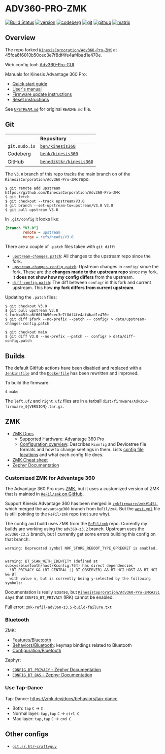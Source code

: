 # ADV360-PRO-ZMK

[![Build Status](https://jenkins.sudo.is/buildStatus/icon?job=ben%2Fkinesis360%2Fmain&style=flat-square)](https://jenkins.sudo.is/job/ben/job/kinesis360/job/main/)
[![version](https://jenkins.sudo.is/buildStatus/icon?job=ben%2Fkinesis360%2Fmain&style=flat-square&status=%24%7Bdescription%7D&subject=version&build=lastStable&color=blue)](https://git.sudo.is/ben/kinesis360/packages)
[![codeberg](https://www.sudo.is/readmes/codeberg.svg)](https://codeberg.org/benk/kinesis360)
[![git](https://www.sudo.is/readmes/git.sudo.is-ben.svg)](https://git.sudo.is/ben/kinesis360)
[![github](https://www.sudo.is/readmes/github-benediktkr.svg)](https://github.com/benediktkr/kinesis360)
[![matrix](https://www.sudo.is/readmes/matrix-ben-sudo.is.svg)](https://matrix.to/#/@ben:sudo.is)

## Overview

The repo forked [`KinesisCorporation/Adv360-Pro-ZMK`](https://github.com/KinesisCorporation/Adv360-Pro-ZMK)
at 45fca6f6010b50cec3e7f8df4fe4af4bad1e470e.

Web config tool: [Adv360-Pro-GUI](https://kinesiscorporation.github.io/Adv360-Pro-GUI)

Manuals for Kinesis Advantage 360 Pro:

- [Quick start guide](manuals/Advantage360-Professional-QSG-v11-21-23_for-Web.pdf)
- [User's manual](manuals/Advantage360-ZMK-KB360-PRO-Users-Manual-v12-11-23.pdf)
- [Firmware update instructions](manuals/Advantage360-Professional-Firmware-Update-Instructions-11.22.23-KB360-PRO-GBR.pdf)
- [Reset instructions](manuals/Advantage360-Professional-Settings-Reset-Instructions-11.22.23-KB360-PRO-GBR.pdf)

See [`UPSTREAM.md`](UPSTREAM.md) for original `README.md` file.

## Git

|               | Repository
|:--------------|:---------------
| `git.sudo.is` | [`ben/kinesis360`](https://git.sudo.is/ben/kinesis360)
| Codeberg      | [`benk/kinesis360`](https://codeberg.org/benk/kinesis360)
| GitHub        | [`benediktkr/kinesis360`](https://github.com/benediktkr/kinesis360)


The `V3.0` branch of this repo tracks the main branch on of the `KinesisCorporation/Adv360-Pro-ZMK` repo.

```console
$ git remote add upstream https://github.com/KinesisCorporation/Adv360-Pro-ZMK
$ git fetch
$ git checkout --track upstream/V3.0
$ git branch --set-upstream-to=upstream/V3.0 V3.0
$ git pull upstream V3.0
```

In `.git/config` it looks like:

```ini
[branch "V3.0"]
        remote = upstream
        merge = refs/heads/V3.0
```

There are a couple of `.patch` files taken with `git diff`:

- [`upstream-changes.patch`](data/upstream-changes.patch): All changes to the upstream repo
  since the fork.
- [`upstream-changes-config.patch`](data/upstream-changes-config.patch): Upstream changes
  in `config/` since the fork. These are the **changes made to the upstream repo** since
  my fork. It **does not show how my config differs** from the upstream.
- [`diff-config.patch`](data/diff-config.patch): The diff between `config/` in this fork and
  current upstream. This how **my fork differs from current upstream**.


Updating the `.patch` files:

```console
$ git checkout V3.0
$ git pull upstream V3.0
$ fork=45fca6f6010b50cec3e7f8df4fe4af4bad1e470e
$ git diff $fork --no-prefix --patch -- config/ > data/upstream-changes-config.patch
```

```console
$ git checkout main
$ git diff V3.0 --no-prefix --patch -- config/ > data/diff-config.patch
```

## Builds

The default GitHub actions have been disabled and replaced with a [`Jenkinsfile`](Jenkinsfile)
and the [`Dockerfile`](Dockerfile) has been rewritten and improved.

To build the firmware:

```console
$ make
```

The `left.uf2` and `right.uf2` files are in a tarball `dist/firmware/Adv360-firmware_${VERSION}.tar.gz`.

## ZMK

- [ZMK Docs](https://www.zmk.dev/docs/)
  - [Supported Hardware](https://zmk.dev/docs/hardware#onboard): Advantage 360 Pro
  - [Configuration overview](https://zmk.dev/docs/config): Describes `Kconfig` and Devicetree file
    formats and how to change seetings in them. Lists [config file locations](https://zmk.dev/docs/config#config-file-locations)
    and what each config file does.
- [ZMK Cheat sheet](https://peccu.github.io/zmk-cheat-sheet/)
- [Zephyr Documentation](https://docs.zephyrproject.org/)

### Customized ZMK for Advantage 360

The Advantage 360 Pro uses [ZMK](https://www.zmk.dev), but it uses a customized version of ZMK that
is mainted in [`ReFil/zmk` on GitHub](https://github.com/ReFil/zmk/tree/adv360-z3.5).

Support Kinesis Advantage 360 has been merged in [`zmkfirmware/zmk#1454`](https://github.com/zmkfirmware/zmk/pull/1454),
which merged the `advantage360` branch from `ReFil/zmk`. But the [`west.yml`](config/west.yml) file
is still pointing to the `ReFil/zmk` repo (not sure why).

The config and build uses ZMK from the [`ReFil/zmk`](https://github.com/ReFil/zmk) repo. Currently
my builds are working using the `adv360-z3.2` branch. Upstream uses the `adv360-z3.5` branch, but
I currently get some errors building this config on that branch:

```text
warning: Deprecated symbol NRF_STORE_REBOOT_TYPE_GPREGRET is enabled.


warning: BT_SCAN_WITH_IDENTITY (defined at subsys/bluetooth/host/Kconfig:764) has direct dependencies
  !BT_PRIVACY && (BT_CENTRAL || BT_OBSERVER) && BT_HCI_HOST && BT_HCI && BT
  with value n, but is currently being y-selected by the following symbols:
```

Documentation is really sparse, but [`KinesisCoproration/Adv360-Pro-ZMK#251`](https://github.com/KinesisCorporation/Adv360-Pro-ZMK/issues/251)
says that `CONFIG_BT_PRIVACY` (IRK) cannot be enabled.

Full error: [`zmk-refil-adv360-z3.5-build-failure.txt`](data/zmk-refil-adv360-z3.5-build-failure.txt)

### Bluetooth

ZMK:
- [Features/Bluetooth](https://zmk.dev/docs/features/bluetooth)
- [Behaviors/Bluetooth](https://zmk.dev/docs/behaviors/bluetooth): keymap bindings related to Bluetooth
- [Configuration/Bluetooth](https://zmk.dev/docs/config/bluetooth)

Zephyr:
- [`CONFIG_BT_PRIVACY` - Zephyr Documentation](https://docs.zephyrproject.org/latest/kconfig.html#CONFIG_BT_PRIVACY)
- [`CONFIG_BT_BAS` - Zephyr Documentation](https://docs.zephyrproject.org/latest/kconfig.html#CONFIG_BT_BAS)

### Use Tap-Dance

Tap-Dance: https://zmk.dev/docs/behaviors/tap-dance

 * Both:         `tap` `C`     -> `C`
 * Normal layer: `tap,tap` `C` -> `ctrl C`
 * Mac layer:    `tap,tap` `C` -> `cmd C`

## Other configs

- [`git.sr.ht/~craftyguy`](https://git.sr.ht/~craftyguy/Adv360-Pro-ZMK)

